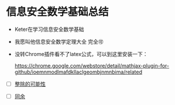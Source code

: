 # 信息安全数学基础总结

- Keter在学习信息安全数学基础

- 我愿叫他信息安全数学定理大全   完全🉑️

- 没转Chrome插件看不了latex公式，可以到这里安装一下：

  https://chrome.google.com/webstore/detail/mathjax-plugin-for-github/ioemnmodlmafdkllaclgeombjnmnbima/related

- [ ] [整除的可能性](./Divisible_possibilties.md)
- [ ] [同余](./congruence.md)

